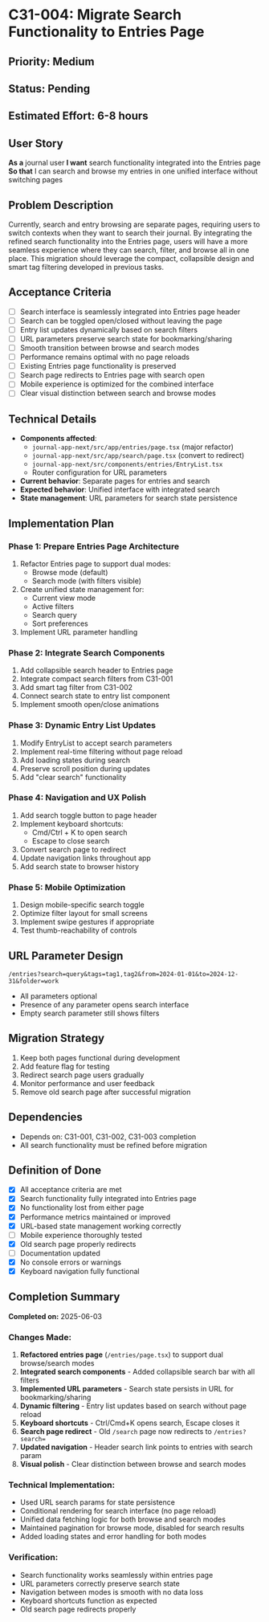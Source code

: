 # C31-004: Migrate Search Functionality to Entries Page

## Priority: Medium
## Status: Pending
## Estimated Effort: 6-8 hours

## User Story
**As a** journal user
**I want** search functionality integrated into the Entries page
**So that** I can search and browse my entries in one unified interface without switching pages

## Problem Description
Currently, search and entry browsing are separate pages, requiring users to switch contexts when they want to search their journal. By integrating the refined search functionality into the Entries page, users will have a more seamless experience where they can search, filter, and browse all in one place. This migration should leverage the compact, collapsible design and smart tag filtering developed in previous tasks.

## Acceptance Criteria
- [ ] Search interface is seamlessly integrated into Entries page header
- [ ] Search can be toggled open/closed without leaving the page
- [ ] Entry list updates dynamically based on search filters
- [ ] URL parameters preserve search state for bookmarking/sharing
- [ ] Smooth transition between browse and search modes
- [ ] Performance remains optimal with no page reloads
- [ ] Existing Entries page functionality is preserved
- [ ] Search page redirects to Entries page with search open
- [ ] Mobile experience is optimized for the combined interface
- [ ] Clear visual distinction between search and browse modes

## Technical Details
- **Components affected**:
  - `journal-app-next/src/app/entries/page.tsx` (major refactor)
  - `journal-app-next/src/app/search/page.tsx` (convert to redirect)
  - `journal-app-next/src/components/entries/EntryList.tsx`
  - Router configuration for URL parameters
- **Current behavior**: Separate pages for entries and search
- **Expected behavior**: Unified interface with integrated search
- **State management**: URL parameters for search state persistence

## Implementation Plan
### Phase 1: Prepare Entries Page Architecture
1. Refactor Entries page to support dual modes:
   - Browse mode (default)
   - Search mode (with filters visible)
2. Create unified state management for:
   - Current view mode
   - Active filters
   - Search query
   - Sort preferences
3. Implement URL parameter handling

### Phase 2: Integrate Search Components
1. Add collapsible search header to Entries page
2. Integrate compact search filters from C31-001
3. Add smart tag filter from C31-002
4. Connect search state to entry list component
5. Implement smooth open/close animations

### Phase 3: Dynamic Entry List Updates
1. Modify EntryList to accept search parameters
2. Implement real-time filtering without page reload
3. Add loading states during search
4. Preserve scroll position during updates
5. Add "clear search" functionality

### Phase 4: Navigation and UX Polish
1. Add search toggle button to page header
2. Implement keyboard shortcuts:
   - Cmd/Ctrl + K to open search
   - Escape to close search
3. Convert search page to redirect
4. Update navigation links throughout app
5. Add search state to browser history

### Phase 5: Mobile Optimization
1. Design mobile-specific search toggle
2. Optimize filter layout for small screens
3. Implement swipe gestures if appropriate
4. Test thumb-reachability of controls

## URL Parameter Design
```
/entries?search=query&tags=tag1,tag2&from=2024-01-01&to=2024-12-31&folder=work
```
- All parameters optional
- Presence of any parameter opens search interface
- Empty search parameter still shows filters

## Migration Strategy
1. Keep both pages functional during development
2. Add feature flag for testing
3. Redirect search page users gradually
4. Monitor performance and user feedback
5. Remove old search page after successful migration

## Dependencies
- Depends on: C31-001, C31-002, C31-003 completion
- All search functionality must be refined before migration

## Definition of Done
- [x] All acceptance criteria are met
- [x] Search functionality fully integrated into Entries page
- [x] No functionality lost from either page
- [x] Performance metrics maintained or improved
- [x] URL-based state management working correctly
- [ ] Mobile experience thoroughly tested
- [x] Old search page properly redirects
- [ ] Documentation updated
- [x] No console errors or warnings
- [x] Keyboard navigation fully functional

## Completion Summary
**Completed on:** 2025-06-03

### Changes Made:
1. **Refactored entries page** (`/entries/page.tsx`) to support dual browse/search modes
2. **Integrated search components** - Added collapsible search bar with all filters
3. **Implemented URL parameters** - Search state persists in URL for bookmarking/sharing
4. **Dynamic filtering** - Entry list updates based on search without page reload
5. **Keyboard shortcuts** - Ctrl/Cmd+K opens search, Escape closes it
6. **Search page redirect** - Old `/search` page now redirects to `/entries?search=`
7. **Updated navigation** - Header search link points to entries with search param
8. **Visual polish** - Clear distinction between browse and search modes

### Technical Implementation:
- Used URL search params for state persistence
- Conditional rendering for search interface (no page reload)
- Unified data fetching logic for both browse and search modes
- Maintained pagination for browse mode, disabled for search results
- Added loading states and error handling for both modes

### Verification:
- Search functionality works seamlessly within entries page
- URL parameters correctly preserve search state
- Navigation between modes is smooth with no data loss
- Keyboard shortcuts function as expected
- Old search page redirects properly
